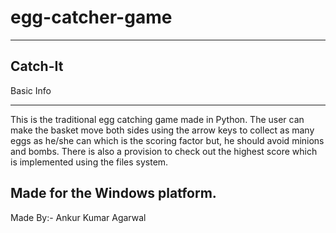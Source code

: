 # egg-catcher-game
--------------------------------------------------------------
Catch-It
--------------------------------------------------------------
Basic Info
**************************************************************
This is the traditional egg catching game made in Python. The user can make the basket move both sides using the arrow keys to collect as many eggs as he/she can which is the scoring factor but, he should avoid minions and bombs. There is also a provision to check out the highest score which is implemented using the files system.

Made for the Windows platform.
------------------------------------------------------------

Made By:- Ankur Kumar Agarwal
